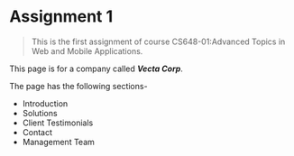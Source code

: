 # Assignment 1

> This is the first assignment of course CS648-01:Advanced Topics in Web and Mobile Applications.  

This page is for a company called **_Vecta Corp_**.

The page has the following sections-

* Introduction
* Solutions
* Client Testimonials
* Contact
* Management Team


